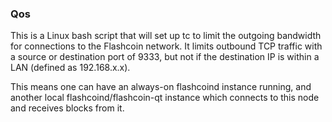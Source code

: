 ### Qos ###

This is a Linux bash script that will set up tc to limit the outgoing bandwidth for connections to the Flashcoin network. It limits outbound TCP traffic with a source or destination port of 9333, but not if the destination IP is within a LAN (defined as 192.168.x.x).

This means one can have an always-on flashcoind instance running, and another local flashcoind/flashcoin-qt instance which connects to this node and receives blocks from it.
